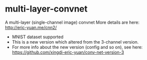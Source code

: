 multi-layer-convnet
===================

A multi-layer (single-channel image) convnet
More details are here:
http://eric-yuan.me/cnn2/

* MNIST dataset supported
* This is a new version which altered from the 3-channel version. 
* For more info about the new version (config and so on), see here:
https://github.com/xingdi-eric-yuan/conv-net-version-3

